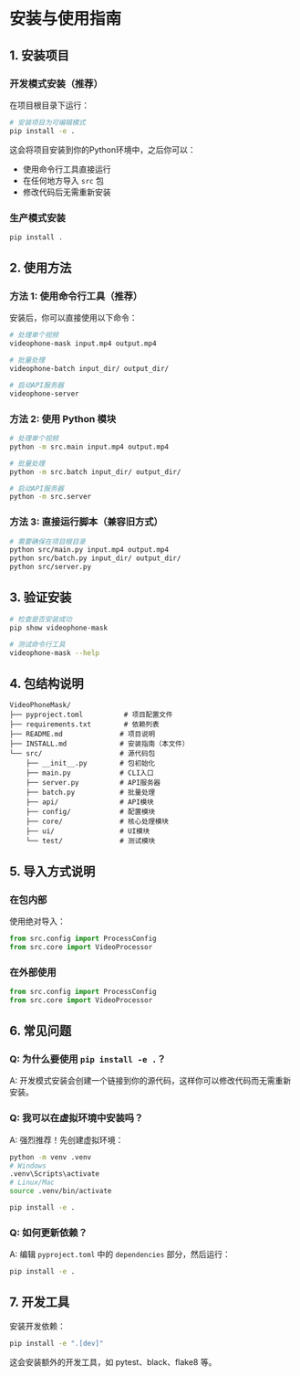 # 安装与使用指南

## 1. 安装项目

### 开发模式安装（推荐）

在项目根目录下运行：

```bash
# 安装项目为可编辑模式
pip install -e .
```

这会将项目安装到你的Python环境中，之后你可以：
- 使用命令行工具直接运行
- 在任何地方导入 `src` 包
- 修改代码后无需重新安装

### 生产模式安装

```bash
pip install .
```

## 2. 使用方法

### 方法 1: 使用命令行工具（推荐）

安装后，你可以直接使用以下命令：

```bash
# 处理单个视频
videophone-mask input.mp4 output.mp4

# 批量处理
videophone-batch input_dir/ output_dir/

# 启动API服务器
videophone-server
```

### 方法 2: 使用 Python 模块

```bash
# 处理单个视频
python -m src.main input.mp4 output.mp4

# 批量处理
python -m src.batch input_dir/ output_dir/

# 启动API服务器
python -m src.server
```

### 方法 3: 直接运行脚本（兼容旧方式）

```bash
# 需要确保在项目根目录
python src/main.py input.mp4 output.mp4
python src/batch.py input_dir/ output_dir/
python src/server.py
```

## 3. 验证安装

```bash
# 检查是否安装成功
pip show videophone-mask

# 测试命令行工具
videophone-mask --help
```

## 4. 包结构说明

```
VideoPhoneMask/
├── pyproject.toml          # 项目配置文件
├── requirements.txt        # 依赖列表
├── README.md              # 项目说明
├── INSTALL.md             # 安装指南（本文件）
└── src/                   # 源代码包
    ├── __init__.py        # 包初始化
    ├── main.py            # CLI入口
    ├── server.py          # API服务器
    ├── batch.py           # 批量处理
    ├── api/               # API模块
    ├── config/            # 配置模块
    ├── core/              # 核心处理模块
    ├── ui/                # UI模块
    └── test/              # 测试模块
```

## 5. 导入方式说明

### 在包内部
使用绝对导入：
```python
from src.config import ProcessConfig
from src.core import VideoProcessor
```

### 在外部使用
```python
from src.config import ProcessConfig
from src.core import VideoProcessor
```

## 6. 常见问题

### Q: 为什么要使用 `pip install -e .`？
A: 开发模式安装会创建一个链接到你的源代码，这样你可以修改代码而无需重新安装。

### Q: 我可以在虚拟环境中安装吗？
A: 强烈推荐！先创建虚拟环境：
```bash
python -m venv .venv
# Windows
.venv\Scripts\activate
# Linux/Mac
source .venv/bin/activate

pip install -e .
```

### Q: 如何更新依赖？
A: 编辑 `pyproject.toml` 中的 `dependencies` 部分，然后运行：
```bash
pip install -e .
```

## 7. 开发工具

安装开发依赖：
```bash
pip install -e ".[dev]"
```

这会安装额外的开发工具，如 pytest、black、flake8 等。
